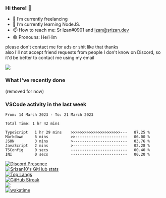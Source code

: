 ### Hi there! 👋

- 🔭 I’m currently freelancing
- 🌱 I’m currently learning NodeJS.
- 📫 How to reach me: Sr Izan#0901 and izan@srizan.dev
- 😄 Pronouns: He/Him

please don't contact me for ads or shit like that thanks  
also I'll not accept friend requests from people I don't know on Discord, so it'd be better to contact me using my email

![](https://komarev.com/ghpvc/?username=SrIzan10&color=yellowgreen)

### What I've recently done

(removed for now)

<!--dont-RECENT_ACTIVITY:start-->

### VSCode activity in the last week

<!--START_SECTION:waka-->

```text
From: 14 March 2023 - To: 21 March 2023

Total Time: 1 hr 42 mins

TypeScript   1 hr 29 mins    >>>>>>>>>>>>>>>>>>>>>>---   87.25 %
Markdown     6 mins          >>-----------------------   06.00 %
JSON         3 mins          >------------------------   03.76 %
JavaScript   2 mins          >------------------------   02.28 %
TSConfig     0 secs          -------------------------   00.40 %
INI          0 secs          -------------------------   00.20 %
```

<!--END_SECTION:waka-->

[![Discord Presence](https://lanyard.cnrad.dev/api/703974042700611634)](https://discord.com/users/703974042700611634)  
[![SrIzan10's GitHub stats](https://github-readme-stats.vercel.app/api?username=SrIzan10&show_icons=true&theme=dark&count_private=true)](https://github.com/anuraghazra/github-readme-stats)  
[![Top Langs](https://github-readme-stats.vercel.app/api/top-langs/?username=SrIzan10&layout=compact&theme=dark&count_private=true)](https://github.com/anuraghazra/github-readme-stats)  
[![GitHub Streak](https://github-readme-streak-stats.herokuapp.com?user=SrIzan10&theme=dark)](https://git.io/streak-stats)  
![](https://metrics.lecoq.io/SrIzan10?base.repositories=0&languages=1&isocalendar=1&followup=1)  
[![wakatime](https://wakatime.com/badge/user/4ad16edf-eadc-48d9-b010-26f275fe0be6.svg)](https://wakatime.com/@4ad16edf-eadc-48d9-b010-26f275fe0be6)
